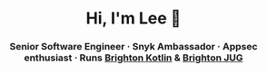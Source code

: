 <h1 align="center">Hi, I'm Lee 👋</h1>
<h3 align="center">Senior Software Engineer · Snyk Ambassador · Appsec enthusiast · Runs <a href="https://brightonkotlin.com">Brighton Kotlin</a> & <a href="https://brightonjug.com">Brighton JUG</a></h3>
<!--
**leeturner/leeturner** is a ✨ _special_ ✨ repository because its `README.md` (this file) appears on your GitHub profile.

Here are some ideas to get you started:

- 🔭 I’m currently working on ...
- 🌱 I’m currently learning ...
- 👯 I’m looking to collaborate on ...
- 🤔 I’m looking for help with ...
- 💬 Ask me about ...
- 📫 How to reach me: ...
- 😄 Pronouns: ...
- ⚡ Fun fact: ...
-->
